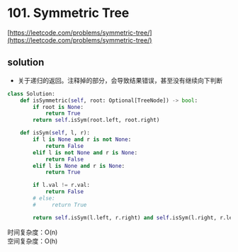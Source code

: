 # 101. Symmetric Tree
[https://leetcode.com/problems/symmetric-tree/](https://leetcode.com/problems/symmetric-tree/)


## solution

- 关于递归的返回。注释掉的部分，会导致结果错误，甚至没有继续向下判断

```python
class Solution:
    def isSymmetric(self, root: Optional[TreeNode]) -> bool:
        if root is None:
            return True
        return self.isSym(root.left, root.right)

    def isSym(self, l, r):
        if l is None and r is not None:
            return False
        elif l is not None and r is None:
            return False
        elif l is None and r is None:
            return True

        if l.val != r.val:
            return False
        # else:
        #     return True

        return self.isSym(l.left, r.right) and self.isSym(l.right, r.left)
```
时间复杂度：O(n) <br>
空间复杂度：O(h)
